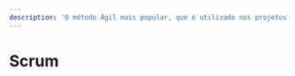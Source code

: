 ```yaml
---
description: 'O método Ágil mais popular, que é utilizado nos projetos da struct sempre.'
---
```


# Scrum

